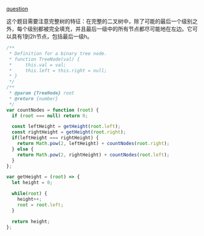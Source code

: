 [question](https://leetcode.com/problems/count-complete-tree-nodes/)

这个题目需要注意完整树的特征：在完整的二叉树中，除了可能的最后一个级别之外，每个级别都被完全填充，并且最后一级中的所有节点都尽可能地在左边。它可以具有1到2h节点，包括最后一级h。

```js
/**
 * Definition for a binary tree node.
 * function TreeNode(val) {
 *     this.val = val;
 *     this.left = this.right = null;
 * }
 */
/**
 * @param {TreeNode} root
 * @return {number}
 */
var countNodes = function (root) {
  if (root === null) return 0;

  const leftHeight = getHeight(root.left);
  const rightHeight = getHeight(root.right);
  if(leftHeight === rightHeight) {
    return Math.pow(2, leftHeight) + countNodes(root.right);
  } else {
    return Math.pow(2, rightHeight) + countNodes(root.left);
  }
};

var getHeight = (root) => {
  let height = 0;

  while(root) {
    height++;
    root = root.left;
  }

  return height;
};
```
